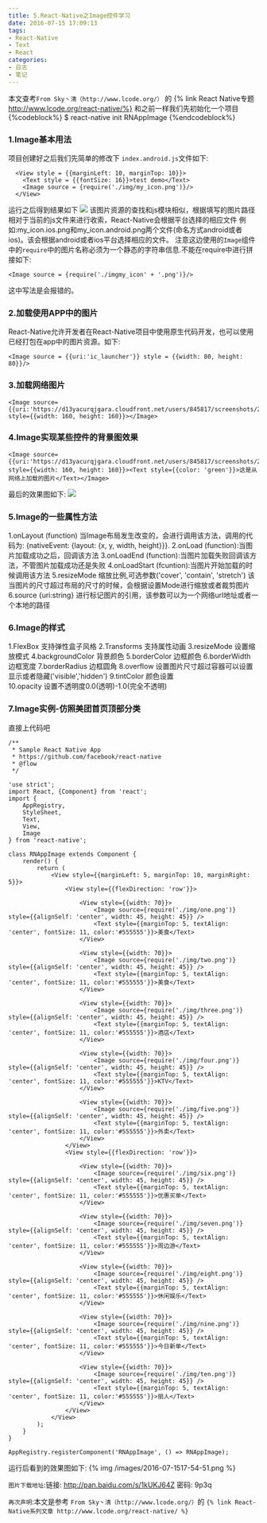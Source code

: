 ```yaml
---
title: 5.React-Native之Image控件学习
date: 2016-07-15 17:09:13
tags:
- React-Native
- Text
- React
categories:
- 日志
- 笔记
---
```

本文查考`From Sky丶清（http://www.lcode.org/）` 的 {% link React Native专题 http://www.lcode.org/react-native/%}
和之前一样我们先初始化一个项目
{%codeblock%}
$ react-native init RNAppImage
{%endcodeblock%}

### 1.Image基本用法
项目创建好之后我们先简单的修改下 `index.android.js`文件如下:
```
  <View style = {{marginLeft: 10, marginTop: 10}}>
    <Text style = {{fontSize: 16}}>test demo</Text>
    <Image source = {require('./img/my_icon.png')}/>
  </View>
```
运行之后得到结果如下
![](/images/2016-07-1517-20-50.png)
该图片资源的查找和js模块相似，根据填写的图片路径相对于当前的js文件来进行收索，React-Native会根据平台选择的相应文件 例如:my_icon.ios.png和my_icon.android.png两个文件(命名方式android或者ios)。该会根据android或者ios平台选择相应的文件。
注意这边使用的`Image`组件中的`require`中的图片名称必须为一个静态的字符串信息.不能在require中进行拼接如下:
```
<Image source = {require('./imgmy_icon' + '.png')}/>
```
这中写法是会报错的。

### 2.加载使用APP中的图片
React-Native允许开发者在React-Native项目中使用原生代码开发，也可以使用已经打包在app中的图片资源。如下:
```
<Image source = {{uri:'ic_launcher'}} style = {{width: 80, height: 80}}/>
```

### 3.加载网络图片
```
<Image source={{uri:'https://d13yacurqjgara.cloudfront.net/users/845817/screenshots/2837728/pikachu_by_adriana_depta.png'}} style={{width: 160, height: 160}}></Image>
```

### 4.Image实现某些控件的背景图效果
```
<Image source={{uri:'https://d13yacurqjgara.cloudfront.net/users/845817/screenshots/2837728/pikachu_by_adriana_depta.png'}} style={{width: 160, height: 160}}><Text style={{color: 'green'}}>这是从网络上加载的图片</Text></Image>
```
最后的效果图如下:
![](/images/2016-07-1517-43-41.png)

### 5.Image的一些属性方法
1.onLayout   (function) 当Image布局发生改变的，会进行调用该方法，调用的代码为:
{nativeEvent: {layout: {x, y, width, height}}}.
2.onLoad (function):当图片加载成功之后，回调该方法
3.onLoadEnd (function):当图片加载失败回调该方法，不管图片加载成功还是失败
4.onLoadStart (fcuntion):当图片开始加载的时候调用该方法
5.resizeMode  缩放比例,可选参数('cover', 'contain', 'stretch') 该当图片的尺寸超过布局的尺寸的时候，会根据设置Mode进行缩放或者裁剪图片
6.source {uri:string} 进行标记图片的引用，该参数可以为一个网络url地址或者一个本地的路径

### 6.Image的样式
1.FlexBox         支持弹性盒子风格
2.Transforms      支持属性动画
3.resizeMode      设置缩放模式
4.backgroundColor 背景颜色
5.borderColor     边框颜色
6.borderWidth     边框宽度
7.borderRadius    边框圆角
8.overflow        设置图片尺寸超过容器可以设置显示或者隐藏('visible','hidden')
9.tintColor       颜色设置  
10.opacity        设置不透明度0.0(透明)-1.0(完全不透明)

### 7.Image实例-仿照美团首页顶部分类
直接上代码吧
```
/**
 * Sample React Native App
 * https://github.com/facebook/react-native
 * @flow
 */

'use strict';
import React, {Component} from 'react';
import {
    AppRegistry,
    StyleSheet,
    Text,
    View,
    Image
} from 'react-native';

class RNAppImage extends Component {
    render() {
        return (
            <View style={{marginLeft: 5, marginTop: 10, marginRight: 5}}>
                <View style={{flexDirection: 'row'}}>

                    <View style={{width: 70}}>
                        <Image source={require('./img/one.png')} style={{alignSelf: 'center', width: 45, height: 45}} />
                        <Text style={{marginTop: 5, textAlign: 'center', fontSize: 11, color:'#555555'}}>美食</Text>
                    </View>

                    <View style={{width: 70}}>
                        <Image source={require('./img/two.png')} style={{alignSelf: 'center', width: 45, height: 45}} />
                        <Text style={{marginTop: 5, textAlign: 'center', fontSize: 11, color:'#555555'}}>美食</Text>
                    </View>

                    <View style={{width: 70}}>
                        <Image source={require('./img/three.png')} style={{alignSelf: 'center', width: 45, height: 45}} />
                        <Text style={{marginTop: 5, textAlign: 'center', fontSize: 11, color:'#555555'}}>酒店</Text>
                    </View>

                    <View style={{width: 70}}>
                        <Image source={require('./img/four.png')} style={{alignSelf: 'center', width: 45, height: 45}} />
                        <Text style={{marginTop: 5, textAlign: 'center', fontSize: 11, color:'#555555'}}>KTV</Text>
                    </View>

                    <View style={{width: 70}}>
                        <Image source={require('./img/five.png')} style={{alignSelf: 'center', width: 45, height: 45}} />
                        <Text style={{marginTop: 5, textAlign: 'center', fontSize: 11, color:'#555555'}}>外卖</Text>
                    </View>
                </View>
                <View style={{flexDirection: 'row'}}>

                    <View style={{width: 70}}>
                        <Image source={require('./img/six.png')} style={{alignSelf: 'center', width: 45, height: 45}} />
                        <Text style={{marginTop: 5, textAlign: 'center', fontSize: 11, color:'#555555'}}>优惠买单</Text>
                    </View>

                    <View style={{width: 70}}>
                        <Image source={require('./img/seven.png')} style={{alignSelf: 'center', width: 45, height: 45}} />
                        <Text style={{marginTop: 5, textAlign: 'center', fontSize: 11, color:'#555555'}}>周边游</Text>
                    </View>

                    <View style={{width: 70}}>
                        <Image source={require('./img/eight.png')} style={{alignSelf: 'center', width: 45, height: 45}} />
                        <Text style={{marginTop: 5, textAlign: 'center', fontSize: 11, color:'#555555'}}>休闲娱乐</Text>
                    </View>

                    <View style={{width: 70}}>
                        <Image source={require('./img/nine.png')} style={{alignSelf: 'center', width: 45, height: 45}} />
                        <Text style={{marginTop: 5, textAlign: 'center', fontSize: 11, color:'#555555'}}>今日新单</Text>
                    </View>

                    <View style={{width: 70}}>
                        <Image source={require('./img/ten.png')} style={{alignSelf: 'center', width: 45, height: 45}} />
                        <Text style={{marginTop: 5, textAlign: 'center', fontSize: 11, color:'#555555'}}>丽人</Text>
                    </View>
                </View>
            </View>
        );
    }
}

AppRegistry.registerComponent('RNAppImage', () => RNAppImage);
```
运行后看到的效果图如下:
{% img /images/2016-07-1517-54-51.png %}

`图片下载地址`:链接: http://pan.baidu.com/s/1kUKJ64Z 密码: 9p3q

`再次声明`:本文是参考 `From Sky丶清（http://www.lcode.org/）`的 `{% link React-Native系列文章 http://www.lcode.org/react-native/ %}`
